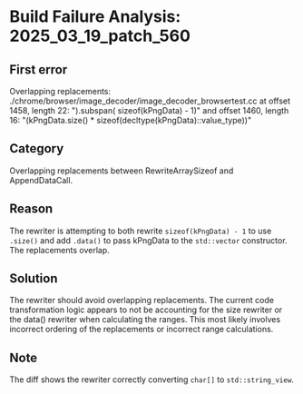 # Build Failure Analysis: 2025_03_19_patch_560

## First error

Overlapping replacements: ./chrome/browser/image_decoder/image_decoder_browsertest.cc at offset 1458, length 22: ").subspan( sizeof(kPngData) - 1)" and offset 1460, length 16: "(kPngData.size() * sizeof(decltype(kPngData)::value_type))"

## Category
Overlapping replacements between RewriteArraySizeof and AppendDataCall.

## Reason
The rewriter is attempting to both rewrite `sizeof(kPngData) - 1` to use `.size()` and add `.data()` to pass kPngData to the `std::vector` constructor.  The replacements overlap.

## Solution
The rewriter should avoid overlapping replacements. The current code transformation logic appears to not be accounting for the size rewriter or the data() rewriter when calculating the ranges. This most likely involves incorrect ordering of the replacements or incorrect range calculations.

## Note
The diff shows the rewriter correctly converting `char[]` to `std::string_view`.